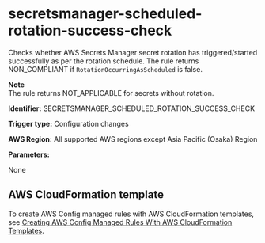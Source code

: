 # secretsmanager\-scheduled\-rotation\-success\-check<a name="secretsmanager-scheduled-rotation-success-check"></a>

Checks whether AWS Secrets Manager secret rotation has triggered/started successfully as per the rotation schedule\. The rule returns NON\_COMPLIANT if `RotationOccurringAsScheduled` is false\. 

**Note**  
The rule returns NOT\_APPLICABLE for secrets without rotation\.

**Identifier:** SECRETSMANAGER\_SCHEDULED\_ROTATION\_SUCCESS\_CHECK

**Trigger type:** Configuration changes

**AWS Region:** All supported AWS regions except Asia Pacific \(Osaka\) Region

**Parameters:**

None  

## AWS CloudFormation template<a name="w29aac11c33c17b7d329c17"></a>

To create AWS Config managed rules with AWS CloudFormation templates, see [Creating AWS Config Managed Rules With AWS CloudFormation Templates](aws-config-managed-rules-cloudformation-templates.md)\.